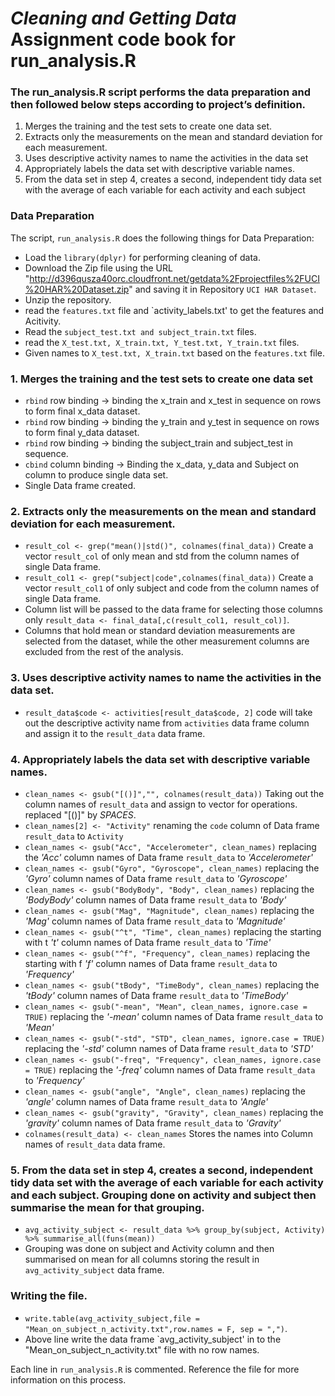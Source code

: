 # *Cleaning and Getting Data* Assignment code book for run_analysis.R

### The run_analysis.R script performs the data preparation and then followed below steps according to project’s definition.
1. Merges the training and the test sets to create one data set.
2. Extracts only the measurements on the mean and standard deviation for each measurement. 
3. Uses descriptive activity names to name the activities in the data set
4. Appropriately labels the data set with descriptive variable names. 
5. From the data set in step 4, creates a second, independent tidy data set with the average of each variable for each activity and each subject

### Data Preparation 

The script, `run_analysis.R` does the following things for Data Preparation:

 - Load the `library(dplyr)` for performing cleaning of data.
 - Download the Zip file using the URL "http://d396qusza40orc.cloudfront.net/getdata%2Fprojectfiles%2FUCI%20HAR%20Dataset.zip" and saving it in Repository `UCI HAR Dataset`.
 - Unzip the repository.
 - read the `features.txt` file and `activity_labels.txt' to get the features and Acitivity.
 - Read the `subject_test.txt and subject_train.txt` files.
 - read the `X_test.txt, X_train.txt, Y_test.txt, Y_train.txt` files.
 - Given names to `X_test.txt, X_train.txt` based on the `features.txt` file.
 
 ### 1. Merges the training and the test sets to create one data set 
 - `rbind` row binding -> binding the x_train and x_test in sequence on rows to form final x_data dataset.
 - `rbind` row binding -> binding the y_train and y_test in sequence on rows to form final y_data dataset.
 - `rbind` row binding -> binding the subject_train and subject_test in sequence.
 - `cbind` column binding -> Binding the x_data, y_data and Subject on column to produce single data set.
 - Single Data frame created.
 
 ### 2. Extracts only the measurements on the mean and standard deviation for each measurement.
 - `result_col <- grep("mean()|std()", colnames(final_data))` Create a vector `result_col` of only mean and std from the column names of single Data frame.
 - `result_col1 <- grep("subject|code",colnames(final_data))` Create a vector `result_col1` of only subject and code from the column names of single Data frame.
 - Column list will be passed to the data frame for selecting those columns only `result_data <- final_data[,c(result_col1, result_col)]`.
 - Columns that hold mean or standard deviation measurements are selected from the dataset, while the other measurement columns are excluded from the rest of the analysis.
 
 ### 3. Uses descriptive activity names to name the activities in the data set.
 - `result_data$code <- activities[result_data$code, 2]` code will take out the descriptive activity name from `activities` data frame column and assign it to the `result_data` data frame.
 
### 4. Appropriately labels the data set with descriptive variable names.
 - `clean_names <- gsub("[()]","", colnames(result_data))` Taking out the column names of `result_data` and assign to vector for operations. replaced "[()]" by *SPACES*.
 - `clean_names[2] <- "Activity"` renaming the `code` column of Data frame `result_data` to `Activity`
 - `clean_names <- gsub("Acc", "Accelerometer", clean_names)` replacing the *'Acc'* column names of Data frame `result_data` to *'Accelerometer'* 
 - `clean_names <- gsub("Gyro", "Gyroscope", clean_names)` replacing the *'Gyro'* column names of Data frame `result_data` to *'Gyroscope'* 
 - `clean_names <- gsub("BodyBody", "Body", clean_names)` replacing the *'BodyBody'* column names of Data frame `result_data` to *'Body'* 
 - `clean_names <- gsub("Mag", "Magnitude", clean_names)` replacing the *'Mag'* column names of Data frame `result_data` to *'Magnitude'* 
 - `clean_names <- gsub("^t", "Time", clean_names)` replacing the starting with t *'t'* column names of Data frame `result_data` to *'Time'* 
 - `clean_names <- gsub("^f", "Frequency", clean_names)` replacing the starting with f *'f'* column names of Data frame `result_data` to *'Frequency'* 
 - `clean_names <- gsub("tBody", "TimeBody", clean_names)` replacing the *'tBody'* column names of Data frame `result_data` to *'TimeBody'* 
 - `clean_names <- gsub("-mean", "Mean", clean_names, ignore.case = TRUE)` replacing the *'-mean'* column names of Data frame `result_data` to *'Mean'* 
 - `clean_names <- gsub("-std", "STD", clean_names, ignore.case = TRUE)` replacing the *'-std'* column names of Data frame `result_data` to *'STD'* 
 - `clean_names <- gsub("-freq", "Frequency", clean_names, ignore.case = TRUE)` replacing the *'-freq'* column names of Data frame `result_data` to *'Frequency'* 
 - `clean_names <- gsub("angle", "Angle", clean_names)` replacing the *'angle'* column names of Data frame `result_data` to *'Angle'* 
 - `clean_names <- gsub("gravity", "Gravity", clean_names)` replacing the *'gravity'* column names of Data frame `result_data` to *'Gravity'* 
 - `colnames(result_data) <- clean_names` Stores the names into Column names of `result_data` data frame.
 
 ### 5. From the data set in step 4, creates a second, independent tidy data set with the average of each variable for each activity and each subject. Grouping done on activity and subject then summarise the mean for that grouping.
 - `avg_activity_subject <- result_data %>%
            group_by(subject, Activity) %>%
            summarise_all(funs(mean))`
 - Grouping was done on subject and Activity column and then summarised on mean for all columns storing the result in `avg_activity_subject` data frame.
 
 ### Writing the file.
  - `write.table(avg_activity_subject,file = "Mean_on_subject_n_activity.txt",row.names = F, sep = ",")`.
  - Above line write the data frame `avg_activity_subject' in to the "Mean_on_subject_n_activity.txt" file with no  row names.

Each line in `run_analysis.R` is commented. Reference the file for more information on this process.
